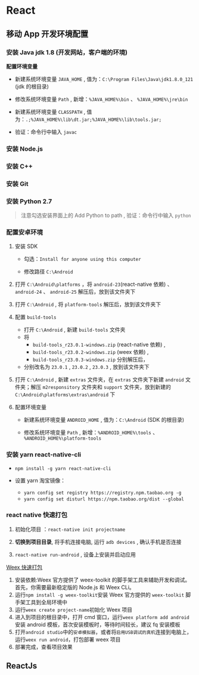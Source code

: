 # React

## 移动 App 开发环境配置

### 安装 Java jdk 1.8 (开发网站，客户端的环境)

**配置环境变量**

- 新建系统环境变量 `JAVA_HOME` , 值为：`C:\Program Files\Java\jdk1.8.0_121` (jdk 的根目录)

- 修改系统环境变量 `Path` , 新增：`%JAVA_HOME%\bin` 、 `%JAVA_HOME%\jre\bin`

- 新建系统环境变量 `CLASSPATH` , 值为：`.;%JAVA_HOME%\lib\dt.jar;%JAVA_HOME%\lib\tools.jar;`

- 验证：命令行中输入 `javac`

### 安装 Node.js

### 安装 C++

### 安装 Git

### 安装 Python 2.7

> 注意勾选安装界面上的 Add Python to path , 验证：命令行中输入 `python`

### 配置安卓环境

1. 安装 SDK

   - 勾选：`Install for anyone using this computer`

   - 修改路径 `C:\Android`

2. 打开 `C:\Android\platforms` ，将 `android-23`(react-native 依赖) 、 `android-24` 、 `android-25` 解压后，放到该文件夹下

3. 打开 `C:\Android` , 将 `platform-tools` 解压后，放到该文件夹下

4. 配置 `build-tools`

   - 打开 `C:\Android` , 新建 `build-tools` 文件夹
   - 将
     - `build-tools_r23.0.1-windows.zip` (react-native 依赖) ,
     - `build-tools_r23.0.2-windows.zip` (weex 依赖) ,
     - `build-tools_r23.0.3-windows.zip` 分别解压后，
   - 分别改名为 `23.0.1` , `23.0.2` , `23.0.3` , 放到该文件夹下

5. 打开 `C:\Android` , 新建 `extras` 文件夹，在 `extras` 文件夹下新建 `android` 文件夹；解压 `m2responsitory` 文件夹和 `support` 文件夹，放到新建的 `C:\Android\platforms\extras\android` 下

6. 配置环境变量

   - 新建系统环境变量 `ANDROID_HOME` , 值为：`C:\Android` (SDK 的根目录)

   - 修改系统环境变量 `Path` , 新增：`%ANDROID_HOME%\tools` 、 `%ANDROID_HOME%\platform-tools`

### 安装 yarn react-native-cli

- `npm install -g yarn react-native-cli`

- 设置 yarn 淘宝镜像：
  - `yarn config set registry https://registry.npm.taobao.org -g`
  - `yarn config set disturl https://npm.taobao.org/dist --global`

### react native 快速打包

1. 初始化项目 ：`react-native init projectname`

2. **切换到项目目录**, 将手机连接电脑, 运行 `adb devices` , 确认手机是否连接

3. `react-native run-android` , 设备上安装并启动应用

[Weex 快速打包](http://weex.apache.org/cn/guide/tools/toolkit.html)

1. 安装依赖:Weex 官方提供了 weex-toolkit 的脚手架工具来辅助开发和调试。首先，你需要最新稳定版的 Node.js 和 Weex CLi。
2. 运行`npm install -g weex-toolkit`安装 Weex 官方提供的 `weex-toolkit` 脚手架工具到全局环境中
3. 运行`weex create project-name`初始化 Weex 项目
4. 进入到项目的根目录中，打开 cmd 窗口，运行`weex platform add android`安装 android 模板，首次安装模板时，等待时间较长，建议 fq 安装模板
5. 打开`android studio`中的`安卓模拟器`，或者将`启用USB调试的真机`连接到电脑上，运行`weex run android`，打包部署 weex 项目
6. 部署完成，查看项目效果

## ReactJs
